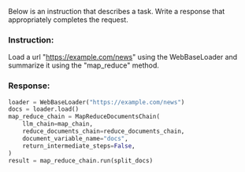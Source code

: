Below is an instruction that describes a task. Write a response that appropriately completes the request.

### Instruction:
Load a url "https://example.com/news" using the WebBaseLoader and summarize it using the "map_reduce" method.

### Response:
```python
loader = WebBaseLoader("https://example.com/news")
docs = loader.load()
map_reduce_chain = MapReduceDocumentsChain(
    llm_chain=map_chain,
    reduce_documents_chain=reduce_documents_chain,
    document_variable_name="docs",
    return_intermediate_steps=False,
)
result = map_reduce_chain.run(split_docs)
```